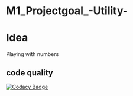 # M1_Projectgoal_-Utility-

# Idea
  Playing with numbers
  
  
 ## code quality
  [![Codacy Badge](https://app.codacy.com/project/badge/Grade/239e5cfa80a34e1f92e0f9093df5f2d2)](https://www.codacy.com/gh/RohitRk3/M1_Project-Utility-/dashboard?utm_source=github.com&amp;utm_medium=referral&amp;utm_content=RohitRk3/M1_Project-Utility-&amp;utm_campaign=Badge_Grade)

